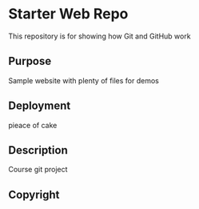 # Starter Web Repo

This repository is for showing how Git and GitHub work

## Purpose

Sample website with plenty of files for demos

## Deployment

pieace of cake

## Description

Course git project

## Copyright